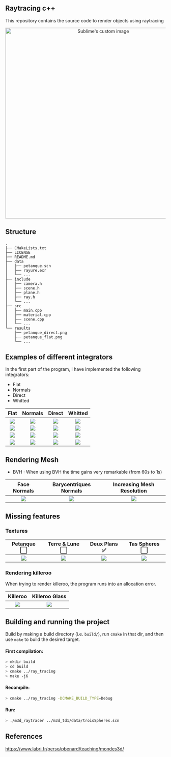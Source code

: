 ## Raytracing c++
This repository contains the source code to render objects using raytracing

<!-- ![Ray tracing figure](images/ray-tracing-image.jpg?style=center) -->
<p align="center">
  <img src="images/ray-tracing-image.jpg?style=center" alt="Sublime's custom image" width=600px/>
</p>

## Structure
``` text
.
├── CMakeLists.txt
├── LICENSE
├── README.md
├── data
│   ├── petanque.scn
│   ├── rayure.exr
│   └── ...
├── include
│   ├── camera.h
│   ├── scene.h
│   ├── plane.h
│   ├── ray.h
│   └── ...
├── src
│   ├── main.cpp
│   ├── material.cpp
│   ├── scene.cpp
│   └── ...
└── results
    ├── petanque_direct.png
    ├── petanque_flat.png
    └── ...
```

## Examples of different integrators

In the first part of the program, I have implemented the following integrators:

* Flat
* Normals
* Direct
* Whitted

| Flat | Normals | Direct | Whitted |
|:-------------------------:|:-------------------------:|:-------------------------:|:-------------------------:
| ![](images/results/petanque_flat.png) | ![](images/results/petanque_normals.png) | ![](images/results/petanque_direct.png) | ![](images/results/petanque_whitted.png) |
| ![](images/results/phong_flat.png) | ![](images/results/phong_normals.png) | ![](images/results/phong_direct.png) | ![](images/results/phong_whitted.png) |
| ![](images/results/troisSpheres_flat.png) | ![](images/results/troisSpheres_normals.png) | ![](images/results/troisSpheres_direct.png) | ![](images/results/troisSpheres_whitted.png) |
| ![](images/results/tasSpheres_flat.png) | ![](images/results/tasSpheres_normals.png) | ![](images/results/tasSpheres_direct.png) | ![](images/results/tasSpheres_whitted.png) |

## Rendering Mesh

* BVH : When using BVH the time gains very remarkable (from 60s to 1s)

| Face Normals | Barycentriques Normals | Increasing Mesh Resolution |
|:-------------------------:|:-------------------------:|:-------------------------:|
| ![](images/results2/maillage.png) | ![](images/results2/maillage1.png) | ![](images/results2/maillage2.png) |

## Missing features

### Textures
| Petanque ⬜️ | Terre & Lune ⬜️ | Deux Plans ✅ | Tas Spheres ⬜️ |
|:-------------------------:|:-------------------------:|:-------------------------:|:-------------------------:|
| ![](images/results2/petanque.png) | ![](images/results2/terre-lune.png) | ![](images/results2/deuxPlans.png) | ![](images/results2/tasSpheres.png) |

### Rendering killeroo

When trying to render killeroo, the program runs into an allocation error.

| Killeroo | Killeroo Glass |
|:-------------------------:|:-------------------------:|
| ![](images/results2/killeroo.png) | ![](images/results2/killerooGlass.png) |


## Building and running the project

Build by making a build directory (i.e. `build/`), run `cmake` in that dir, and then use `make` to build the desired target.

#### First compilation:
  
``` bash
> mkdir build
> cd build
> cmake ../ray_tracing
> make -j6
```

#### Recompile:

``` bash
> cmake ../ray_tracing -DCMAKE_BUILD_TYPE=Debug
```

#### Run:

``` bash
> ./m3d_raytracer ../m3d_td1/data/troisSpheres.scn
```

## References
https://www.labri.fr/perso/pbenard/teaching/mondes3d/
